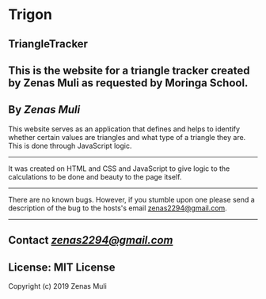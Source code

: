 Trigon
===

TriangleTracker
---

This is the website for a triangle tracker created by Zenas Muli as requested by
Moringa School.
---

By *Zenas Muli*
---

This website serves as an application that defines and helps to identify whether
 certain values are triangles and what type of a triangle they are. This is done
 through JavaScript logic.
 
---

It was created on HTML and CSS and JavaScript to
give logic to the calculations to be done and beauty to the page itself.

---
There are no known bugs. However, if you stumble upon one please send a
description of the bug to the hosts's email zenas2294@gmail.com.

---

**Contact**
*zenas2294@gmail.com*
---

License: MIT License
---

Copyright (c) 2019 Zenas Muli
